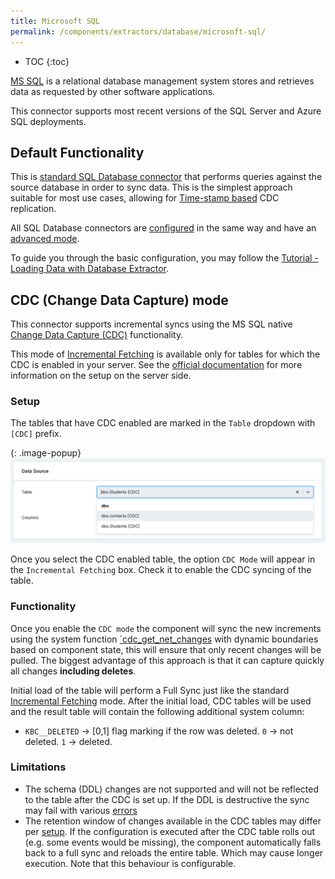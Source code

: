 ```yaml
---
title: Microsoft SQL
permalink: /components/extractors/database/microsoft-sql/
---
```


* TOC
{:toc}

[MS SQL](https://www.microsoft.com/en-us/sql-server/) is a relational database management system stores and retrieves data as requested by other software applications. 

This connector supports most recent versions of the SQL Server and Azure SQL deployments.



## Default Functionality

This is [standard SQL Database connector](/components/extractors/database/sqldb) that performs queries against the source database in order to sync data. 
This is the simplest approach suitable for most use cases, allowing for [Time-stamp based](/components/extractors/database/#incremental-fetching) CDC replication.

All SQL Database connectors are [configured](/components/extractors/database/sqldb/#create-new-configuration) in the same way and have an [advanced mode](/components/extractors/database/sqldb/). 

To guide you through the basic configuration, you may follow the [Tutorial - Loading Data with Database Extractor](/tutorial/load/database/). 

## CDC (Change Data Capture) mode

This connector supports incremental syncs using the MS SQL native [Change Data Capture (CDC)](https://learn.microsoft.com/en-us/sql/relational-databases/track-changes/about-change-data-capture-sql-server) functionality.

This mode of [Incremental Fetching](/components/extractors/database/#incremental-fetching) is available only for tables for which the CDC is enabled in your server. See the [official documentation](https://learn.microsoft.com/en-us/sql/relational-databases/track-changes/enable-and-disable-change-data-capture-sql-server?view=sql-server-ver16) 
for more information on the setup on the server side.

### Setup

The tables that have CDC enabled are marked in the `Table` dropdown with `[CDC]` prefix. 

{: .image-popup}
![Screenshot - CDC Table Detail](/components/extractors/database/ms-sql/cdc_table.png)

Once you select the CDC enabled table, the option `CDC Mode` will appear in the `Incremental Fetching` box. Check it to enable the CDC syncing of the table.

### Functionality

Once you enable the `CDC mode` the component will sync the new increments using the system function [`cdc_get_net_changes](https://learn.microsoft.com/en-us/sql/relational-databases/system-functions/cdc-fn-cdc-get-net-changes-capture-instance-transact-sql?view=sql-server-ver16) with dynamic boundaries based on component state, 
this will ensure that only recent changes will be pulled. The biggest advantage of this approach is that it can capture quickly all changes **including deletes**.

Initial load of the table will perform a Full Sync just like the standard  [Incremental Fetching](/components/extractors/database/#incremental-fetching) mode. After the initial load, CDC tables will be used and the result table will contain the following additional system column:

- `KBC__DELETED` -> [0,1] flag marking if the row was deleted. `0` -> not deleted. `1` -> deleted.

### Limitations

- The schema (DDL) changes are not supported and will not be reflected to the table after the CDC is set up. If the DDL is destructive the sync may fail with various [errors](https://learn.microsoft.com/en-us/sql/relational-databases/track-changes/about-change-data-capture-sql-server?view=sql-server-ver16#handling-changes-to-source-table)
- The retention window of changes available in the CDC tables may differ per [setup](https://learn.microsoft.com/en-us/sql/relational-databases/track-changes/administer-and-monitor-change-data-capture-sql-server?view=sql-server-ver16#structure-of-the-cleanup-job).
  If the configuration is executed after the CDC table rolls out (e.g. some events would be missing), the component automatically falls back to a full sync and reloads the entire table. Which may cause longer execution. Note that this behaviour is configurable.





